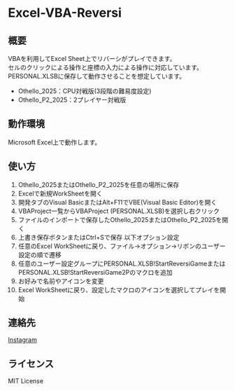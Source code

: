 # Excel-VBA-Reversi

## 概要
VBAを利用してExcel Sheet上でリバーシがプレイできます。  
セルのクリックによる操作と座標の入力による操作に対応しています。  
PERSONAL.XLSBに保存して動作させることを想定しています。  

* Othello_2025：CPU対戦版(3段階の難易度設定)  
* Othello_P2_2025：2プレイヤー対戦版

## 動作環境
Microsoft Excel上で動作します。  

## 使い方
1. Othello_2025またはOthello_P2_2025を任意の場所に保存
2. Excelで新規WorkSheetを開く
3. 開発タブのVisual BasicまたはAlt+F11でVBE(Visual Basic Editor)を開く
4. VBAProject一覧からVBAProject (PERSONAL.XLSB)を選択し右クリック
5. ファイルのインポートで保存したOthello_2025またはOthello_P2_2025を開く
6. 上書き保存ボタンまたはCtrl+Sで保存
以下オプション設定  
7. 任意のExcel WorkSheetに戻り、ファイル→オプション→リボンのユーザー設定の順で遷移
8. 任意のユーザー設定グループにPERSONAL.XLSB!StartReversiGameまたはPERSONAL.XLSB!StartReversiGame2Pのマクロを追加
9. お好みで名前やアイコンを変更
10. Excel WorkSheetに戻り、設定したマクロのアイコンを選択してプレイを開始

## 連絡先
[Instagram](https://www.instagram.com/nattotoasto?igsh=NWNtdHhnY3A4NDQ0 "nattotoasto")

## ライセンス
MIT License
